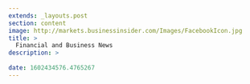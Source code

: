 ```yaml
--- 
extends: _layouts.post 
section: content 
image: http://markets.businessinsider.com/Images/FacebookIcon.jpg 
title: > 
  Financial and Business News 
description: > 
   
date: 1602434576.4765267 
--- 
```

